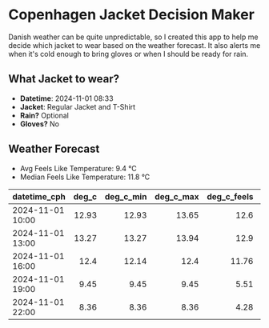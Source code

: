
# Copenhagen Jacket Decision Maker

Danish weather can be quite unpredictable, so I created this app to help me decide which jacket to wear based on the weather forecast. 
It also alerts me when it's cold enough to bring gloves or when I should be ready for rain.

## What Jacket to wear?

- **Datetime**: 2024-11-01 08:33
- **Jacket**: Regular Jacket and T-Shirt
- **Rain?** Optional
- **Gloves?** No

## Weather Forecast
- Avg Feels Like Temperature: 9.4 °C
- Median Feels Like Temperature: 11.8 °C

| datetime_cph     |   deg_c |   deg_c_min |   deg_c_max |   deg_c_feels | weather   | wind   | rain   |
|:-----------------|--------:|------------:|------------:|--------------:|:----------|:-------|:-------|
| 2024-11-01 10:00 |   12.93 |       12.93 |       13.65 |         12.6  | Clouds    | High   | None   |
| 2024-11-01 13:00 |   13.27 |       13.27 |       13.94 |         12.9  | Clouds    | High   | None   |
| 2024-11-01 16:00 |   12.4  |       12.14 |       12.4  |         11.76 | Rain      | High   | Low    |
| 2024-11-01 19:00 |    9.45 |        9.45 |        9.45 |          5.51 | Clouds    | High   | None   |
| 2024-11-01 22:00 |    8.36 |        8.36 |        8.36 |          4.28 | Clouds    | High   | None   |
        